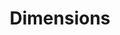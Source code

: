 ---
bigquery: https://console.cloud.google.com/bigquery?p=covid-19-dimensions-ai&page=table&d=data&t=publications
contributors: Digital Science, https://www.digital-science.com/
cost: Free for personal, non-commercial use.
description: Dimensions contains more than 100 million publications, ranging from
  articles published in scholarly journals, books and book chapters, to preprints
  and conference proceedings. All publications are contextualized with linked data
  sets, funding, publications, patents, clinical trials, and policy documents. You
  can also view associated categories, funders, institutions, and researcher profiles.
documentation: https://docs.dimensions.ai/bigquery/index.html
last_edit: Mon, 04 Apr 2022 19:04:00 GMT
location: https://www.dimensions.ai/products/free/
maintained_by: Digital Science, https://www.digital-science.com/
schema_fields: '[''open_access_categories_v2'', ''mesh_terms'', ''gender'', ''funder_countries'',
  ''language'', ''types'', ''date_online'', ''publisher'', ''wikipedia_url'', ''repository_url'',
  ''original_assignee_countries'', ''expiration_year'', ''research_org_state_codes'',
  ''funding_aud'', ''editors'', ''research_orgs'', ''acknowledgements'', ''start_date'',
  ''original_abstract'', ''open_access_categories'', ''isbn'', ''acronym'', ''cpc'',
  ''publication_year'', ''ipcr'', ''legal_events'', ''cited_by_ids'', ''date_normal'',
  ''category_uoa'', ''category_for'', ''research_org_cities'', ''research_org_countries'',
  ''repository_id'', ''reference_ids'', ''researcher_ids'', ''start_year'', ''journal_lists'',
  ''end_year'', ''registry'', ''filing_status'', ''embargo_date'', ''pmid'', ''priority_year'',
  ''funding_amount'', ''book_title'', ''research_org_state_names'', ''active_years'',
  ''filing_date'', ''repository_name'', ''inventor_names'', ''status'', ''email_address'',
  ''granted_date'', ''publication_ids'', ''mesh_headings'', ''research_org_country_names'',
  ''category_hrcs_hc'', ''clinical_trial_ids'', ''interventions'', ''category_hrcs_rac'',
  ''metrics'', ''funding_cny'', ''id'', ''funder_org_acronyms'', ''category_icrp_ct'',
  ''volume'', ''publication_date'', ''grant_number'', ''date_inserted'', ''family_count'',
  ''research_org_city_names'', ''book_series_title'', ''parent_id'', ''kind'', ''foa_number'',
  ''subtitles'', ''pmcid'', ''funding_details'', ''associated_grant_ids'', ''investigators'',
  ''category_sdg'', ''current_assignee'', ''conditions'', ''relationships'', ''pages'',
  ''altmetrics'', ''abstract'', ''category_bra'', ''citations'', ''family_id'', ''citation_string'',
  ''category_icrp_cso'', ''funder_orgs'', ''license'', ''associated_publication_arxiv_id'',
  ''journal'', ''date_modified'', ''concepts'', ''original_assignee'', ''funding_jpy'',
  ''patent_ids'', ''title'', ''name'', ''funding_gbp'', ''granted_year'', ''proceedings_title'',
  ''current_assignee_countries'', ''assignee_orgs'', ''funder_org'', ''date'', ''links'',
  ''funder_org_state_codes'', ''funder_org_countries'', ''assignee_countries'', ''associated_publication_id'',
  ''aliases'', ''linkout'', ''category_rcdc'', ''funding_nzd'', ''authors'', ''resulting_publication_doi'',
  ''original_title'', ''priority_date'', ''eisbn'', ''funding_usd'', ''legal_status'',
  ''source_id'', ''filing_year'', ''supporting_grant_ids'', ''organisation_details'',
  ''date_print'', ''citations_count'', ''funding_eur'', ''issue'', ''arxiv_id'', ''current_assignee_orgs'',
  ''application_number'', ''resulting_publication_ids'', ''phase'', ''funder_org_cities'',
  ''funding_cad'', ''external_ids'', ''doi'', ''address'', ''type'', ''categories'',
  ''associated_publication_doi'', ''associated_publication_pmid'', ''established'',
  ''date_imported_gbq'', ''category_hra'', ''description'', ''year'', ''funding_currency'',
  ''expiration_date'', ''end_date'', ''brief_title'', ''original_assignee_orgs'',
  ''family_members_ids'', ''funding_chf'', ''acronyms'', ''created_date'', ''labels'',
  ''jurisdiction'', ''conference'']'
shortname: dimensions
tags:
- scholarly literature
- patents
- funding
- clinical trials
- academic profiles
terms_of_use: 'Use of both the Dimensions COVID-19 dataset and full Dimensions dataset
  are subject to the Dimensions Terms of use: https://www.dimensions.ai/policies-terms-legal '
title: Dimensions
uuid: dcff88bd-fe6b-4fdb-8159-809bf9d7bc1c
---